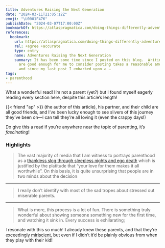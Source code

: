 ```yaml
---
title: Adventures Raising the Next Generation
date: "2024-03-11T21:05:12Z"
emoji: "\U0001F476"
publishDate: "2024-03-07T17:00:00Z"
bookmarkOf: https://atlaspragmatica.com/doing-things-differently-adventures-raising-the-next-generation/
references:
  bookmark:
    url: https://atlaspragmatica.com/doing-things-differently-adventures-raising-the-next-generation/
    rel: +agree +accurate
    type: entry
    name: Adventures Raising the Next Generation
    summary: It has been some time since I posted on this blog.  Writing posts that
      are good enough for me to consider posting takes a reasonable amount of effort,
      and since my last post I embarked upon a …
tags:
- parenthood
---
```

What a wonderful read! I’m not a parent (yet?) but I found myself eagerly reading every section here, despite this article’s length!

{{< friend "ap" >}} (the author of this article), his partner, and their child are all good friends, and I’ve been lucky enough to see slivers of this journey they’ve been on—I can tell they’re all loving it (even the crappy days!)

Do give this a read if you’re anywhere near the topic of parenting, it’s _fascinating_!

### Highlights

> The vast majority of media that I am witness to portrays parenthood as a [thankless slog through sleepless nights and ego death](https://www.vox.com/features/23979357/millennials-motherhood-dread-parenting-birthrate-women-policy) which is justified by the platitude that “your love for them makes it all worthwhile”. On this basis, it is quite unsurprising that people are in two minds about the decision

---

> I really don’t identify with most of the sad tropes about stressed out miserable parents.

---

> What is more, this process is a lot of fun. There is something truly wonderful about showing someone something new for the first time, and watching it sink in. Every success is exhilarating;

I resonate with this so much! I already knew these parents, and that they’re exceedingly [miriscient](/posts/miriscience), but even if I didn’t it’d be plainly obvious from when they play with their kid!
